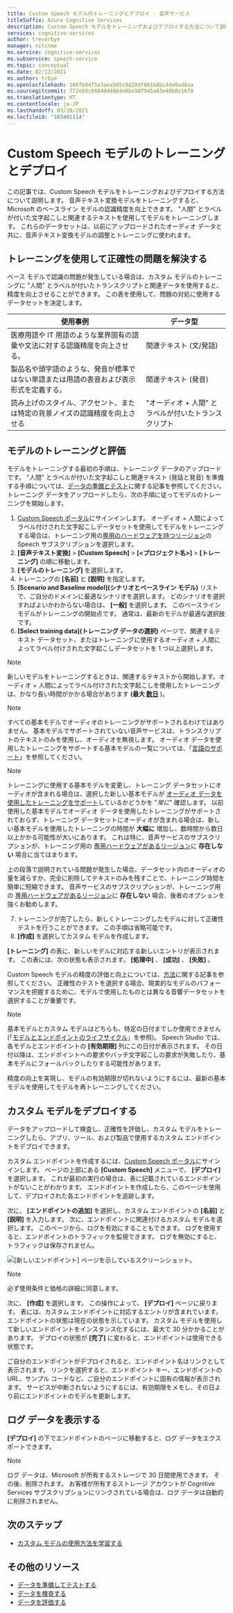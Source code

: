 ```yaml
---
title: Custom Speech モデルのトレーニングとデプロイ - 音声サービス
titleSuffix: Azure Cognitive Services
description: Custom Speech モデルをトレーニングおよびデプロイする方法について説明します。 音声テキスト変換モデルをトレーニングすると、Microsoft のベースライン モデルまたはカスタム モデルの認識精度を向上できます。
services: cognitive-services
author: trevorbye
manager: nitinme
ms.service: cognitive-services
ms.subservice: speech-service
ms.topic: conceptual
ms.date: 02/12/2021
ms.author: trbye
ms.openlocfilehash: 166fb94f5a3aea505c0d20df861b8bc4de9ad8aa
ms.sourcegitcommit: 772eb9c6684dd4864e0ba507945a83e48b8c16f0
ms.translationtype: HT
ms.contentlocale: ja-JP
ms.lasthandoff: 03/20/2021
ms.locfileid: "103491114"
---
```

# <a name="train-and-deploy-a-custom-speech-model"></a>Custom Speech モデルのトレーニングとデプロイ

この記事では、Custom Speech モデルをトレーニングおよびデプロイする方法について説明します。 音声テキスト変換モデルをトレーニングすると、Microsoft のベースライン モデルの認識精度を向上できます。 "人間" とラベルが付いた文字起こしと関連するテキストを使用してモデルをトレーニングします。 これらのデータセットは、以前にアップロードされたオーディオ データと共に、音声テキスト変換モデルの調整とトレーニングに使われます。

## <a name="use-training-to-resolve-accuracy-problems"></a>トレーニングを使用して正確性の問題を解決する

ベース モデルで認識の問題が発生している場合は、カスタム モデルのトレーニングに "人間" とラベルが付いたトランスクリプトと関連データを使用すると、精度を向上させることができます。 この表を使用して、問題の対処に使用するデータセットを決定します。

| 使用事例 | データ型 |
| -------- | --------- |
| 医療用語や IT 用語のような業界固有の語彙や文法に対する認識精度を向上させる。 | 関連テキスト (文/発話) |
| 製品名や頭字語のような、発音が標準ではない単語または用語の表音および表示形式を定義する。 | 関連テキスト (発音) |
| 読み上げのスタイル、アクセント、または特定の背景ノイズの認識精度を向上させる | "オーディオ + 人間" とラベルが付いたトランスクリプト |

## <a name="train-and-evaluate-a-model"></a>モデルのトレーニングと評価

モデルをトレーニングする最初の手順は、トレーニング データのアップロードです。 "人間" とラベルが付いた文字起こしと関連テキスト (発話と発音) を準備する手順については、[データの準備とテスト](./how-to-custom-speech-test-and-train.md)に関する記事を参照してください。 トレーニング データをアップロードしたら、次の手順に従ってモデルのトレーニングを開始します。

1. [Custom Speech ポータル](https://speech.microsoft.com/customspeech)にサインインします。 オーディオ + 人間によってラベル付けされた文字起こしデータセットを使用してモデルをトレーニングする場合は、トレーニング用の[専用のハードウェアを持つリージョン](custom-speech-overview.md#set-up-your-azure-account)の Speech サブスクリプションを選択します。
2. **[音声テキスト変換]**  >  **[Custom Speech]**  >  **[<プロジェクト名>]**  >  **[トレーニング]** の順に移動します。
3. **[モデルのトレーニング]** を選択します。
4. トレーニングの **[名前]** と **[説明]** を指定します。
5. **[Scenario and Baseline model]\(シナリオとベースライン モデル\)** リストで、ご自分のドメインに最適なシナリオを選択します。 どのシナリオを選択すればよいかわからない場合は、 **[一般]** を選択します。 このベースライン モデルがトレーニングの開始点です。 通常は、最新のモデルが最適な選択肢です。
6. **[Select training data]\(トレーニング データの選択\)** ページで、関連するテキスト データセット、またはトレーニングに使用するオーディオ + 人間によってラベル付けされた文字起こしデータセットを 1 つ以上選択します。

> [!NOTE]
> 新しいモデルをトレーニングするときは、関連するテキストから開始します。オーディオ + 人間によってラベル付けされた文字起こしを使用したトレーニングは、かなり長い時間がかかる場合があります **(最大 [数日](how-to-custom-speech-evaluate-data.md#add-audio-with-human-labeled-transcripts)** )。

> [!NOTE]
> すべての基本モデルでオーディオのトレーニングがサポートされるわけではありません。 基本モデルでサポートされていない音声サービスは、トランスクリプトのテキストのみを使用し、オーディオを無視します。 オーディオ データを使用したトレーニングをサポートする基本モデルの一覧については、「[言語のサポート](language-support.md#speech-to-text)」を参照してください。

> [!NOTE]
> トレーニングに使用する基本モデルを変更し、トレーニング データセットにオーディオが含まれる場合は、選択した新しい基本モデルが [オーディオ データを使用したトレーニングをサポート](language-support.md#speech-to-text)しているかどうかを "*常に*" 確認します。 以前使用した基本モデルでオーディオ データを使用したトレーニングがサポートされておらず、トレーニング データセットにオーディオが含まれる場合は、新しい基本モデルを使用したトレーニングの時間が **大幅に** 増加し、数時間から数日以上かかる可能性が大いにあります。 これは特に、音声サービスのサブスクリプションが、トレーニング用の [専用ハードウェアがあるリージョン](custom-speech-overview.md#set-up-your-azure-account)に **存在しない** 場合に当てはまります。
>
> 上の段落で説明されている問題が発生した場合、データセット内のオーディオの量を減らすか、完全に削除してテキストのみを残すことで、トレーニング時間を簡単に短縮できます。 音声サービスのサブスクリプションが、トレーニング用の [専用ハードウェアがあるリージョン](custom-speech-overview.md#set-up-your-azure-account)に **存在しない** 場合、後者のオプションを強くお勧めします。

7. トレーニングが完了したら、新しくトレーニングしたモデルに対して正確性テストを行うことができます。 この手順は省略可能です。
8. **[作成]** を選択してカスタム モデルを作成します。

**[トレーニング]** の表に、新しいモデルに対応する新しいエントリが表示されます。 この表には、次の状態も表示されます。 **[処理中]** 、 **[成功]** 、 **[失敗]** 。

Custom Speech モデルの精度の評価と向上については、[方法](how-to-custom-speech-evaluate-data.md)に関する記事を参照してください。 正確性のテストを選択する場合、現実的なモデルのパフォーマンスを把握するために、モデルで使用したものとは異なる音響データセットを選択することが重要です。

> [!NOTE]
> 基本モデルとカスタム モデルはどちらも、特定の日付までしか使用できません (「[モデルとエンドポイントのライフサイクル](./how-to-custom-speech-model-and-endpoint-lifecycle.md)」を参照)。 Speech Studio では、各モデルとエンドポイントの **[有効期限]** 列にこの日付が表示されます。 その日付以降は、エンドポイントへの要求やバッチ文字起こしの要求が失敗したり、基本モデルにフォールバックしたりする可能性があります。
>
> 精度の向上を実現し、モデルの有効期限が切れないようにするには、最新の基本モデルを使用してモデルを再トレーニングしてください。

## <a name="deploy-a-custom-model"></a>カスタム モデルをデプロイする

データをアップロードして検査し、正確性を評価し、カスタム モデルをトレーニングしたら、アプリ、ツール、および製品で使用するカスタム エンドポイントをデプロイできます。 

カスタム エンドポイントを作成するには、[Custom Speech ポータル](https://speech.microsoft.com/customspeech)にサインインします。 ページの上部にある **[Custom Speech]** メニューで、 **[デプロイ]** を選択します。 これが最初の実行の場合は、表に記載されているエンドポイントがないことがわかります。 エンドポイントを作成したら、このページを使用して、デプロイされた各エンドポイントを追跡します。

次に、 **[エンドポイントの追加]** を選択し、カスタム エンドポイントの **[名前]** と **[説明]** を入力します。 次に、エンドポイントに関連付けるカスタム モデルを選択します。  このページから、ログを有効にすることもできます。 ログを使用すると、エンドポイントのトラフィックを監視できます。 ログを無効にすると、トラフィックは保存されません。

![[新しいエンドポイント] ページを示しているスクリーンショット。](./media/custom-speech/custom-speech-deploy-model.png)

> [!NOTE]
> 必ず使用条件と価格の詳細に同意します。

次に、 **[作成]** を選択します。 この操作によって、 **[デプロイ]** ページに戻ります。 表には、カスタム エンドポイントに対応するエントリが含まれています。 エンドポイントの状態は現在の状態を示しています。 カスタム モデルを使用して新しいエンドポイントをインスタンス化するには、最大で 30 分かかることがあります。 デプロイの状態が **[完了]** に変わると、エンドポイントは使用できる状態です。

ご自分のエンドポイントがデプロイされると、エンドポイント名はリンクとして表示されます。 リンクを選択すると、エンドポイント キー、エンドポイントの URL、サンプル コードなど、ご自分のエンドポイントに固有の情報が表示されます。 サービスが中断されないようにするには、有効期限をメモし、その日より前にエンドポイントのモデルを更新します。

## <a name="view-logging-data"></a>ログ データを表示する

**[デプロイ]** の下でエンドポイントのページに移動すると、ログ データをエクスポートできます。
> [!NOTE]
>ログ データは、Microsoft が所有するストレージで 30 日間使用できます。 その後、削除されます。 お客様が所有するストレージ アカウントが Cognitive Services サブスクリプションにリンクされている場合は、ログ データは自動的に削除されません。

## <a name="next-steps"></a>次のステップ

* [カスタム モデルの使用方法を学習する](how-to-specify-source-language.md)

## <a name="additional-resources"></a>その他のリソース

- [データを準備してテストする](./how-to-custom-speech-test-and-train.md)
- [データを検査する](how-to-custom-speech-inspect-data.md)
- [データを評価する](how-to-custom-speech-evaluate-data.md)
